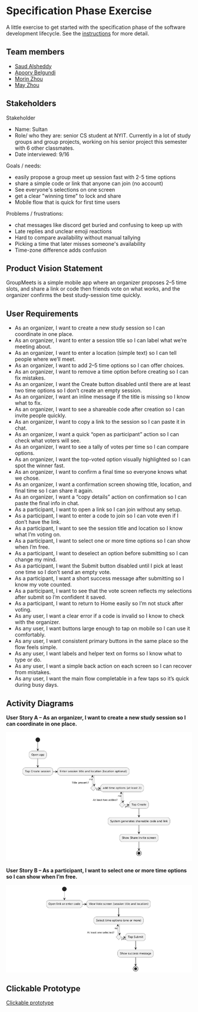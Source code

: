 # Specification Phase Exercise

A little exercise to get started with the specification phase of the software development lifecycle. See the [instructions](instructions.md) for more detail.

## Team members

- [Saud Alsheddy](https://github.com/Saud-Al5)
- [Apoorv Belgundi](https://github.com/apoorvib)
- [Morin Zhou](https://github.com/Morinzzz)
- [May Zhou](https://github.com/zz4206)

## Stakeholders

Stakeholder
- Name: Sultan
- Role/ who they are: senior CS student at NYIT. Currently in a lot of study groups and group projects, working on his senior project this semester with 6 other classmates.
- Date interviewed: 9/16

Goals / needs:
- easily propose a group meet up session fast with 2-5 time options
- share a simple code or link that anyone can join (no account)
- See everyone's selections on one screen
- get a clear "winning time" to lock and share
- Mobile flow that is quick for first time users

Problems / frustrations:
- chat messages like discord get buried and confusing to keep up with
- Late replies and unclear emoji reactions
- Hard to compare availability without manual tallying
- Picking a time that later misses someone's availability
- Time-zone difference adds confusion

## Product Vision Statement

GroupMeets is a simple mobile app where an organizer proposes 2–5 time slots, and share a link or code then friends vote on what works, and the organizer confirms the best study-session time quickly.

## User Requirements

- As an organizer, I want to create a new study session so I can coordinate in one place.  
- As an organizer, I want to enter a session title so I can label what we’re meeting about.  
- As an organizer, I want to enter a location (simple text) so I can tell people where we’ll meet.  
- As an organizer, I want to add 2–5 time options so I can offer choices.  
- As an organizer, I want to remove a time option before creating so I can fix mistakes.  
- As an organizer, I want the Create button disabled until there are at least two time options so I don’t create an empty session.  
- As an organizer, I want an inline message if the title is missing so I know what to fix.  
- As an organizer, I want to see a shareable code after creation so I can invite people quickly.  
- As an organizer, I want to copy a link to the session so I can paste it in chat.  
- As an organizer, I want a quick “open as participant” action so I can check what voters will see.  
- As an organizer, I want to see a tally of votes per time so I can compare options.  
- As an organizer, I want the top-voted option visually highlighted so I can spot the winner fast.  
- As an organizer, I want to confirm a final time so everyone knows what we chose.  
- As an organizer, I want a confirmation screen showing title, location, and final time so I can share it again.  
- As an organizer, I want a “copy details” action on confirmation so I can paste the final info in chat.  
- As a participant, I want to open a link so I can join without any setup.  
- As a participant, I want to enter a code to join so I can vote even if I don’t have the link.  
- As a participant, I want to see the session title and location so I know what I’m voting on.  
- As a participant, I want to select one or more time options so I can show when I’m free.  
- As a participant, I want to deselect an option before submitting so I can change my mind.  
- As a participant, I want the Submit button disabled until I pick at least one time so I don’t send an empty vote.  
- As a participant, I want a short success message after submitting so I know my vote counted.  
- As a participant, I want to see that the vote screen reflects my selections after submit so I’m confident it saved.  
- As a participant, I want to return to Home easily so I’m not stuck after voting.  
- As any user, I want a clear error if a code is invalid so I know to check with the organizer.  
- As any user, I want buttons large enough to tap on mobile so I can use it comfortably.  
- As any user, I want consistent primary buttons in the same place so the flow feels simple.  
- As any user, I want labels and helper text on forms so I know what to type or do.  
- As any user, I want a simple back action on each screen so I can recover from mistakes.  
- As any user, I want the main flow completable in a few taps so it’s quick during busy days.  

## Activity Diagrams

**User Story A – As an organizer, I want to create a new study session so I can coordinate in one place.**

![Activity Diagram for User Story A](images/A-Activity-create-session.png)

**User Story B – As a participant, I want to select one or more time options so I can show when I’m free.**

![Activity Diagram – Select Time Options](images/B-Activity-select-times.png)

## Clickable Prototype

[Clickable prototype](https://www.figma.com/proto/6eGg7rFhEtJtKZtJTqmHQX/GroupMeets---SWE-project-1---3s1m?node-id=0-1&t=GWzit9CpjvCZszR3-1)
